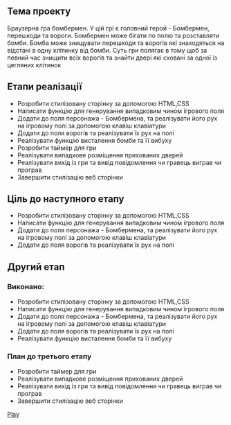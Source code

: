 <h2>Тема проекту</h1>
Браузерна гра бомбермен. У цій грі є головний герой - Бомбермен, перешкоди та вороги. Бомбермен може бігати по полю та розставляти бомби. Бомба може знищувати перешкоди та ворогів які знаходяться на відстані в одну клітинку від бомби. Суть гри полягає в тому щоб за певний час знищити всіх ворогів та знайти двері які сховані за одної із цегляних клітинок
<h2>Етапи реалізації</h1>
<ul>
    <li>Розробити стилізовану сторінку за допомогою HTML,CSS</li>
    <li>Написати функцію для генерування випадковим чином ігрового поля</li>
    <li>Додати до поля персонажа - Бомбермена, та реалізувати його рух на ігровому полі за допомогою клавіш клавіатури</li>
    <li>Додати до поля ворогів та реалізувати їх рух на полі</li>
    <li>Реалізувати функцію висталення бомби та її вибуху</li>
    <li>Розробити таймер для гри</li>
    <li>Реалізувати випадкове розміщення прихованих дверей</li>
    <li>Реалізувати вихід із гри та вивід повідомлення чи гравець виграв чи програв
    <li>Завершити стилізацію веб сторінки</li>
</ul>
<h2>Ціль до наступного етапу</h1>
<ul>
    <li>Розробити стилізовану сторінку за допомогою HTML,CSS</li>
    <li>Написати функцію для генерування випадковим чином ігрового поля</li>
    <li>Додати до поля персонажа - Бомбермена, та реалізувати його рух на ігровому полі за допомогою клавіш клавіатури</li>
    <li>Додати до поля ворогів та реалізувати їх рух на полі</li>
</ul>  

<h2>Другий етап</h2>
<h3>Виконано:</h3>
<ul>
<li>Розробити стилізовану сторінку за допомогою HTML,CSS</li>
    <li>Написати функцію для генерування випадковим чином ігрового поля</li>
    <li>Додати до поля персонажа - Бомбермена, та реалізувати його рух на ігровому полі за допомогою клавіш клавіатури</li>
    <li>Додати до поля ворогів та реалізувати їх рух на полі</li>
    <li>Реалізувати функцію висталення бомби та її вибуху</li>
</ul>
<h3>План до третього етапу</h3>
<ul>
<li>Розробити таймер для гри</li>
    <li>Реалізувати випадкове розміщення прихованих дверей</li>
    <li>Реалізувати вихід із гри та вивід повідомлення чи гравець виграв чи програв
    <li>Завершити стилізацію веб сторінки</li>
</ul>
<a href="https://oleh6195.github.io/">Play</a>
